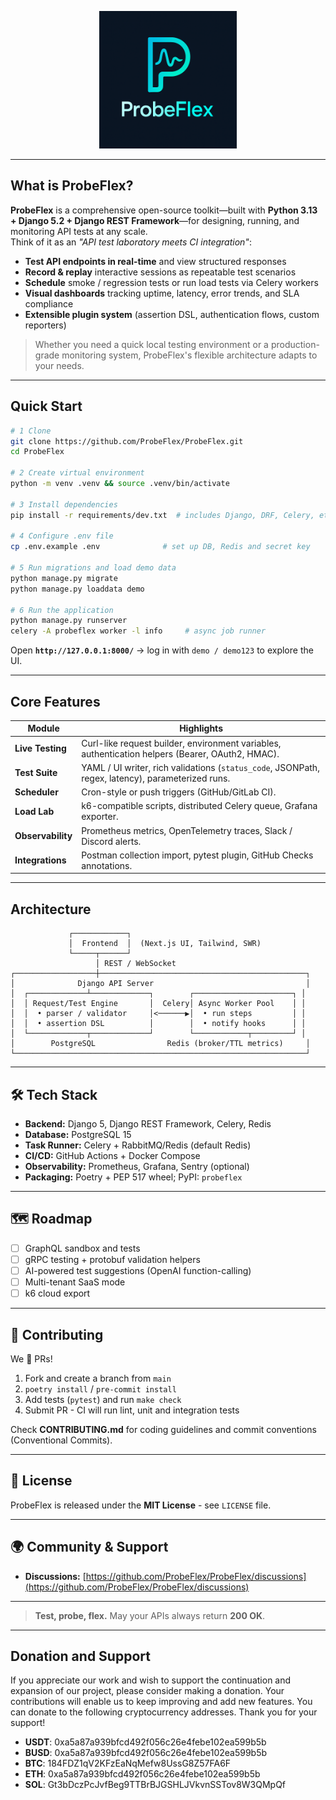 <p align="center">
  <img src="ProbeFlex.png" alt="ProbeFlex Logo" width="220"/>
</p>

---

## What is ProbeFlex?

**ProbeFlex** is a comprehensive open-source toolkit—built with **Python 3.13 + Django 5.2 + Django REST Framework**—for designing, running, and monitoring API tests at any scale.  
Think of it as an *"API test laboratory meets CI integration"*:

- **Test API endpoints in real-time** and view structured responses  
- **Record & replay** interactive sessions as repeatable test scenarios  
- **Schedule** smoke / regression tests or run load tests via Celery workers  
- **Visual dashboards** tracking uptime, latency, error trends, and SLA compliance  
- **Extensible plugin system** (assertion DSL, authentication flows, custom reporters)  

> Whether you need a quick local testing environment or a production-grade monitoring system, ProbeFlex's flexible architecture adapts to your needs.

---

## Quick Start

```bash
# 1 Clone
git clone https://github.com/ProbeFlex/ProbeFlex.git
cd ProbeFlex

# 2 Create virtual environment
python -m venv .venv && source .venv/bin/activate

# 3 Install dependencies
pip install -r requirements/dev.txt  # includes Django, DRF, Celery, etc.

# 4 Configure .env file
cp .env.example .env              # set up DB, Redis and secret key

# 5 Run migrations and load demo data
python manage.py migrate
python manage.py loaddata demo

# 6 Run the application
python manage.py runserver
celery -A probeflex worker -l info     # async job runner
```

Open **`http://127.0.0.1:8000/`** → log in with `demo / demo123` to explore the UI.

---

## Core Features

| Module            | Highlights                                                                                       |
| ----------------- | ------------------------------------------------------------------------------------------------ |
| **Live Testing**  | Curl-like request builder, environment variables, authentication helpers (Bearer, OAuth2, HMAC).  |
| **Test Suite**    | YAML / UI writer, rich validations (`status_code`, JSONPath, regex, latency), parameterized runs. |
| **Scheduler**     | Cron-style or push triggers (GitHub/GitLab CI).                                                  |
| **Load Lab**      | k6-compatible scripts, distributed Celery queue, Grafana exporter.                               |
| **Observability** | Prometheus metrics, OpenTelemetry traces, Slack / Discord alerts.                                |
| **Integrations**  | Postman collection import, pytest plugin, GitHub Checks annotations.                              |

---

## Architecture

```
             ┌────────────┐
             │  Frontend  │  (Next.js UI, Tailwind, SWR)
             └─────┬──────┘
                   │ REST / WebSocket
┌──────────────────┼──────────────────────────────────────────────┐
│              Django API Server                                  │
│  ┌─────────────┴─────────────┐        ┌──────────────────────┐ │
│  │ Request/Test Engine       │  Celery│ Async Worker Pool    │ │
│  │  • parser / validator     │<──────▶│  • run steps         │ │
│  │  • assertion DSL          │        │  • notify hooks      │ │
│  └─────────────┬─────────────┘        └────────────┬─────────┘ │
│        PostgreSQL                Redis (broker/TTL metrics)     │
└─────────────────────────────────────────────────────────────────┘
```

---

## 🛠️ Tech Stack

* **Backend:** Django 5, Django REST Framework, Celery, Redis
* **Database:** PostgreSQL 15
* **Task Runner:** Celery + RabbitMQ/Redis (default Redis)
* **CI/CD:** GitHub Actions + Docker Compose
* **Observability:** Prometheus, Grafana, Sentry (optional)
* **Packaging:** Poetry + PEP 517 wheel; PyPI: `probeflex`

---

## 🗺️ Roadmap

* [ ] GraphQL sandbox and tests
* [ ] gRPC testing + protobuf validation helpers
* [ ] AI-powered test suggestions (OpenAI function-calling)
* [ ] Multi-tenant SaaS mode
* [ ] k6 cloud export

---

## 🤝 Contributing

We 💚 PRs!

1. Fork and create a branch from `main`
2. `poetry install` / `pre-commit install`
3. Add tests (`pytest`) and run `make check`
4. Submit PR - CI will run lint, unit and integration tests

Check **CONTRIBUTING.md** for coding guidelines and commit conventions (Conventional Commits).

---

## 📜 License

ProbeFlex is released under the **MIT License** - see `LICENSE` file.

---

## 🌍 Community & Support

* **Discussions:** [https://github.com/ProbeFlex/ProbeFlex/discussions](https://github.com/ProbeFlex/ProbeFlex/discussions)

---

> **Test, probe, flex.**
> May your APIs always return **200 OK**.

---

## Donation and Support 
If you appreciate our work and wish to support the continuation and expansion of our project, please consider making a donation. Your contributions will enable us to keep improving and add new features. You can donate to the following cryptocurrency addresses. Thank you for your support!

* **USDT**: 0xa5a87a939bfcd492f056c26e4febe102ea599b5b
* **BUSD**: 0xa5a87a939bfcd492f056c26e4febe102ea599b5b
* **BTC**: 184FDZ1qV2KFzEaNqMefw8UssG8Z57FA6F
* **ETH**: 0xa5a87a939bfcd492f056c26e4febe102ea599b5b
* **SOL**: Gt3bDczPcJvfBeg9TTBrBJGSHLJVkvnSSTov8W3QMpQf
